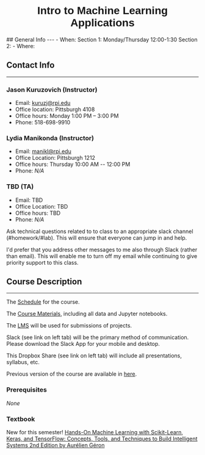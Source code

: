<h1  style="font-family:  Verdana,  Geneva,  sans-serif;  text-align:center;">Intro  to  Machine  Learning  Applications</h1>
##  General  Info 
--- 
-  When:  Section  1:  Monday/Thursday  12:00-1:30    Section  2:   
-  Where:   

##  Contact  Info 
--- 
###  Jason  Kuruzovich  (Instructor) 
-  Email:  kuruzj@rpi.edu 
-  Office  location:  Pittsburgh  4108 
-  Office  hours:  Monday  1:00  PM  –  3:00  PM   
-  Phone:  518-698-9910 

###  Lydia  Manikonda  (Instructor) 
-  Email:  manikl@rpi.edu 
-  Office  Location:  Pittsburgh  1212 
-  Office  hours:  Thursday  10:00  AM  --  12:00  PM 
-  Phone:  *N/A* 

###  TBD  (TA) 
-  Email:  TBD 
-  Office  Location:  TBD 
-  Office  hours:  TBD 
-  Phone:  *N/A* 

Ask  technical  questions  related  to  to  class  to  an  appropriate  slack  channel  (#homework/#lab).  This  will  ensure  that  everyone  can  jump  in  and  help. 
 
I'd  prefer  that  you  address  other  messages  to  me  also  through  Slack  (rather  than  email).  This  will  enable  me  to  turn  off  my  email  while  continuing  to  give  priority  support  to  this  class. 
 
##  Course  Description 
--- 
The  [Schedule](https://rpi.analyticsdojo.com/sessions/index.html)  for  the  course. 
 
The  [Course  Materials](https://github.com/RPI-DATA/course-intro-ml-app/tree/master/content),  including  all  data  and  Jupyter  notebooks. 
 
The  [LMS](https://lms.rpi.edu/)  will  be  used  for  submissions  of  projects. 
 
Slack  (see  link  on  left  tab)  will  be  the  primary  method  of  communication.  Please  download  the  Slack  App  for  your  mobile  and  desktop. 
 
This  Dropbox  Share  (see  link  on  left  tab)  will  include  all  presentations,  syllabus,  etc.       
 
Previous  version  of  the  course  are  available  in  [here](http://archive.analyticsdojo.com). 
 
 
###  Prerequisites 
*None* 
 
###  Textbook 
New  for  this  semester!  [Hands-On  Machine  Learning  with  Scikit-Learn,  Keras,  and  TensorFlow:  Concepts,  Tools,  and  Techniques  to  Build  Intelligent  Systems  2nd  Edition  by  Aurélien  Géron](https://www.amazon.com/Hands-Machine-Learning-Scikit-Learn-TensorFlow/dp/1492032646/ref=sr_1_1?keywords=machine+learning&qid=1578363365&sr=8-1)
